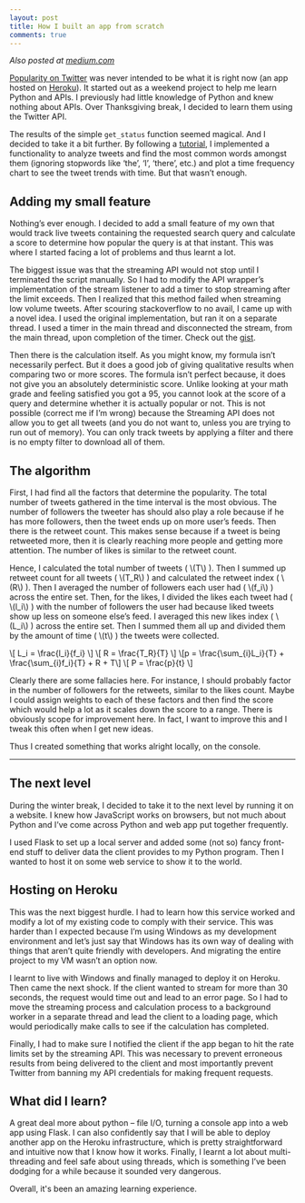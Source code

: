 ```yaml
---
layout: post
title: How I built an app from scratch
comments: true
---
```

*Also posted at [medium.com](https://medium.com/@apara/how-i-built-an-app-from-scratch-cf71c9f7d23f#.t25o3b56f)*

[Popularity on Twitter](https://popularity-on-twitter.herokuapp.com/) was never intended to be what it is right now (an app hosted on [Heroku](http://heroku.com/)).
It started out as a weekend project to help me learn Python and APIs.
I previously had little knowledge of Python and knew nothing about APIs.
Over Thanksgiving break, I decided to learn them using the Twitter API.

The results of the simple `get_status` function seemed magical.
And I decided to take it a bit further.
By following a [tutorial](https://marcobonzanini.com/2015/03/02/mining-twitter-data-with-python-part-1/), I implemented a functionality to analyze tweets and find the most common words amongst them (ignoring stopwords like ‘the’, ‘I’, ‘there’, etc.) and plot a time frequency chart to see the tweet trends with time.
But that wasn’t enough.

## Adding my small feature

Nothing’s ever enough.
I decided to add a small feature of my own that would track live tweets containing the requested search query and calculate a score to determine how popular the query is at that instant.
This was where I started facing a lot of problems and thus learnt a lot.

The biggest issue was that the streaming API would not stop until I terminated the script manually.
So I had to modify the API wrapper’s implementation of the stream listener to add a timer to stop streaming after the limit exceeds.
Then I realized that this method failed when streaming low volume tweets.
After scouring stackoverflow to no avail, I came up with a novel idea.
I used the original implementation, but ran it on a separate thread.
I used a timer in the main thread and disconnected the stream, from the main thread, upon completion of the timer.
Check out the [gist](https://gist.github.com/AparaV/6facd7db460b905933cf908c8b919b89).

Then there is the calculation itself.
As you might know, my formula isn’t necessarily perfect.
But it does a good job of giving qualitative results when comparing two or more scores.
The formula isn’t perfect because, it does not give you an absolutely deterministic score.
Unlike looking at your math grade and feeling satisfied you got a 95, you cannot look at the score of a query and determine whether it is actually popular or not.
This is not possible (correct me if I’m wrong) because the Streaming API does not allow you to get all tweets (and you do not want to, unless you are trying to run out of memory).
You can only track tweets by applying a filter and there is no empty filter to download all of them.

## The algorithm

First, I had find all the factors that determine the popularity.
The total number of tweets gathered in the time interval is the most obvious.
The number of followers the tweeter has should also play a role because if he has more followers, then the tweet ends up on more user’s feeds.
Then there is the retweet count.
This makes sense because if a tweet is being retweeted more, then it is clearly reaching more people and getting more attention.
The number of likes is similar to the retweet count.

Hence, I calculated the total number of tweets ( \\(T\\) ).
Then I summed up retweet count for all tweets ( \\(T\_R\\) ) and calculated the retweet index ( \\(R\\) ).
Then I averaged the number of followers each user had ( \\(f\_i\\) ) across the entire set.
Then, for the likes, I divided the likes each tweet had ( \\(l\_i\\) ) with the number of followers the user had because liked tweets show up less on someone else’s feed.
I averaged this new likes index ( \\(L\_i\\) ) across the entire set.
Then I summed them all up and divided them by the amount of time ( \\(t\\) ) the tweets were collected.

\\[ L\_i = \frac{l\_i}{f\_i} \\]
\\[ R = \frac{T\_R}{T} \\]
\\[p = \frac{\sum\_{i}L\_i}{T} + \frac{\sum\_{i}f\_i}{T} + R + T\\]
\\[ P = \frac{p}{t} \\]

Clearly there are some fallacies here.
For instance, I should probably factor in the number of followers for the retweets, similar to the likes count.
Maybe I could assign weights to each of these factors and then find the score which would help a lot as it scales down the score to a range.
There is obviously scope for improvement here.
In fact, I want to improve this and I tweak this often when I get new ideas.

Thus I created something that works alright locally, on the console.

***

## The next level

During the winter break, I decided to take it to the next level by running it on a website.
I knew how JavaScript works on browsers, but not much about Python and I’ve come across Python and web app put together frequently.

I used Flask to set up a local server and added some (not so) fancy front-end stuff to deliver data the client provides to my Python program.
Then I wanted to host it on some web service to show it to the world.

## Hosting on Heroku

This was the next biggest hurdle.
I had to learn how this service worked and modify a lot of my existing code to comply with their service.
This was harder than I expected because I’m using Windows as my development environment and let’s just say that Windows has its own way of dealing with things that aren’t quite friendly with developers.
And migrating the entire project to my VM wasn’t an option now.

I learnt to live with Windows and finally managed to deploy it on Heroku.
Then came the next shock.
If the client wanted to stream for more than 30 seconds, the request would time out and lead to an error page.
So I had to move the streaming process and calculation process to a background worker in a separate thread and lead the client to a loading page, which would periodically make calls to see if the calculation has completed.

Finally, I had to make sure I notified the client if the app began to hit the rate limits set by the streaming API.
This was necessary to prevent erroneous results from being delivered to the client and most importantly prevent Twitter from banning my API credentials for making frequent requests.

## What did I learn?

A great deal more about python – file I/O, turning a console app into a web app using Flask.
I can also confidently say that I will be able to deploy another app on the Heroku infrastructure, which is pretty straightforward and intuitive now that I know how it works.
Finally, I learnt a lot about multi-threading and feel safe about using threads, which is something I’ve been dodging for a while because it sounded very dangerous.

Overall, it's been an amazing learning experience.
